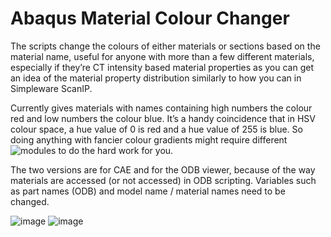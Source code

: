 # Abaqus Material Colour Changer

The scripts change the colours of either materials or sections based on the material name, useful for anyone with more than a few different materials, especially if they’re CT intensity based material properties as you can get an idea of the material property distribution similarly to how you can in Simpleware ScanIP.

Currently gives materials with names containing high numbers the colour red and low numbers the colour blue. It’s a handy coincidence that in HSV colour space, a hue value of 0 is red and a hue value of 255 is blue. So doing anything with fancier colour gradients might require different ![modules](https://pypi.org/project/colour/) to do the hard work for you.

The two versions are for CAE and for the ODB viewer, because of the way materials are accessed (or not accessed) in ODB scripting. Variables such as part names (ODB) and model name / material names need to be changed.

![image](https://github.com/mngad/abq_colour_change/assets/18396518/ad1aee1a-fefe-454f-ad88-2802ac3cae45)
![image](https://github.com/mngad/abq_colour_change/assets/18396518/4c195181-e7c7-40c5-a264-8a34e7852676)

